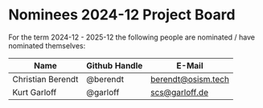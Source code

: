 # Nominees 2024-12 Project Board

For the term 2024-12 - 2025-12 the following people are nominated / have nominated themselves:

| Name              | Github Handle | E-Mail               |
| ------------------| ------------- | -------------------- |
| Christian Berendt | @berendt      | <berendt@osism.tech> |
| Kurt Garloff      | @garloff      | <scs@garloff.de>     |
